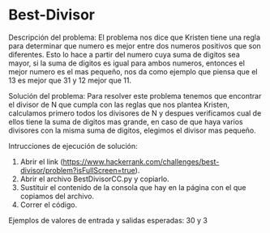 # Best-Divisor

Descripción del problema:
  El problema nos dice que Kristen tiene una regla para determinar que numero es mejor entre dos numeros positivos que son diferentes. Esto lo hace a partir del numero cuya suma de digitos sea mayor, si la suma de digitos es igual para ambos numeros, entonces el mejor numero es el mas pequeño, nos da como ejemplo que piensa que el 13 es mejor que 31 y 12 mejor que 11.

Solución del problema:
  Para resolver este problema tenemos que encontrar el divisor de N que cumpla con las reglas que nos plantea Kristen, calculamos primero todos los divisores de N y despues verificamos cual de ellos tiene la suma de digitos mas grande, en caso de que haya varios divisores con la misma suma de digitos, elegimos el divisor mas pequeño.

Intrucciones de ejecución de solución:
  1. Abrir el link (https://www.hackerrank.com/challenges/best-divisor/problem?isFullScreen=true).
  2. Abrir el archivo BestDivisorCC.py y copiarlo.
  3. Sustituir el contenido de la consola que hay en la página con el que copiamos del archivo.
  4. Correr el código.

Ejemplos de valores de entrada y salidas esperadas: 30 y 3
